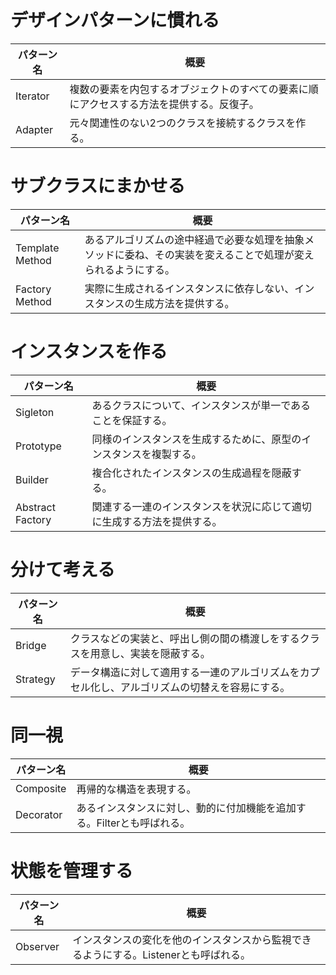 # デザインパターンに慣れる

| パターン名 | 概要 |
| ---------- | ---- |
| Iterator | 複数の要素を内包するオブジェクトのすべての要素に順にアクセスする方法を提供する。反復子。 |
| Adapter | 元々関連性のない2つのクラスを接続するクラスを作る。 |

# サブクラスにまかせる

| パターン名 | 概要 |
| ---------- | ---- |
| Template Method | あるアルゴリズムの途中経過で必要な処理を抽象メソッドに委ね、その実装を変えることで処理が変えられるようにする。
| Factory Method | 実際に生成されるインスタンスに依存しない、インスタンスの生成方法を提供する。 |

# インスタンスを作る

| パターン名 | 概要 |
| ---------- | ---- |
| Sigleton | あるクラスについて、インスタンスが単一であることを保証する。 |
| Prototype | 同様のインスタンスを生成するために、原型のインスタンスを複製する。 |
| Builder | 複合化されたインスタンスの生成過程を隠蔽する。 |
| Abstract Factory | 関連する一連のインスタンスを状況に応じて適切に生成する方法を提供する。 |

# 分けて考える

| パターン名 | 概要 |
| ---------- | ---- |
| Bridge | クラスなどの実装と、呼出し側の間の橋渡しをするクラスを用意し、実装を隠蔽する。 |
| Strategy | データ構造に対して適用する一連のアルゴリズムをカプセル化し、アルゴリズムの切替えを容易にする。 |

# 同一視

| パターン名 | 概要 |
| ---------- | ---- |
| Composite | 再帰的な構造を表現する。 |
| Decorator | あるインスタンスに対し、動的に付加機能を追加する。Filterとも呼ばれる。 |

# 状態を管理する


| パターン名 | 概要 |
| ---------- | ---- |
| Observer | インスタンスの変化を他のインスタンスから監視できるようにする。Listenerとも呼ばれる。 | 
